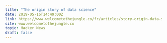 ```yaml
---
title: "The origin story of data science"
date: 2019-05-16T14:49:00Z
link: https://www.welcometothejungle.co/fr/articles/story-origin-data-science?utm_medium=RSS&utm_source=hune
site: www.welcometothejungle.co
topic: Hacker News
draft: false
---
```

